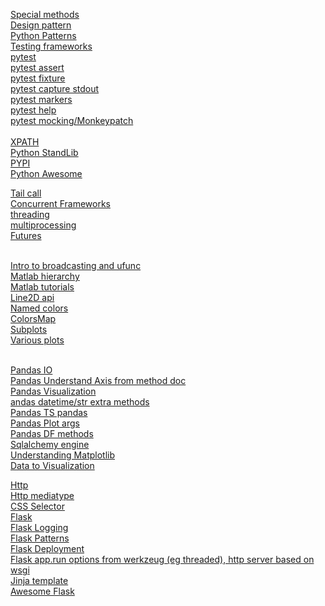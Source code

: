 <a href="https://docs.python.org/3/reference/datamodel.html">Special methods<a><br/>
<a href="https://www.oreilly.com/library/view/design-patterns-elements/0201633612/">Design pattern<a><br/> 
<a href="https://github.com/faif/python-patterns">Python Patterns<a><br/>
<a href="https://wiki.python.org/moin/PythonTestingToolsTaxonomy">Testing frameworks<a><br/>
<a href="https://docs.pytest.org/en/6.2.x/contents.html">pytest<a><br/>
<a href="https://docs.pytest.org/en/6.2.x/assert.html">pytest assert <a><br/>
<a href="https://docs.pytest.org/en/6.2.x/fixture.html">pytest fixture <a><br/>
<a href="https://docs.pytest.org/en/6.2.x/capture.html">pytest capture stdout<a><br/>
<a href="https://docs.pytest.org/en/6.2.x/skipping.html">pytest markers <a><br/>
<a href="https://docs.pytest.org/en/6.2.x/usage.html">pytest help <a><br/>
<a href="https://docs.pytest.org/en/6.2.x/monkeypatch.html">pytest mocking/Monkeypatch <a><br/>
<br/>
<a href="https://www.w3schools.com/xml/xpath_syntax.asp">XPATH <a><br/>
<a href="https://docs.python.org/3/library/">Python StandLib <a><br/>
<a href="https://pypi.org/">PYPI <a><br/>
<a href="https://github.com/vinta/awesome-python">Python Awesome <a><br/>
 

<a href="https://en.wikipedia.org/wiki/Tail_call">Tail call <a><br/>
<a href="https://wiki.python.org/moin/ParallelProcessing">Concurrent Frameworks <a><br/>
<a href="https://docs.python.org/3/library/threading.html">threading <a><br/>
<a href="https://docs.python.org/3/library/multiprocessing.html">multiprocessing <a><br/>
<a href="https://docs.python.org/3/library/concurrent.futures.html">Futures <a><br/>
<br/>

<a href="https://docs.scipy.org/doc/numpy-1.13.0/reference/ufuncs.html">Intro to broadcasting and ufunc <a><br/>
<a href="https://matplotlib.org/stable/api/artist_api.html">Matlab hierarchy <a><br/>
<a href="https://matplotlib.org/stable/tutorials/introductory/lifecycle.html">Matlab tutorials <a><br/>
<a href="https://matplotlib.org/stable/api/lines_api.html">Line2D api<a><br/>
<a href="https://matplotlib.org/2.0.2/examples/color/named_colors.html">Named colors<a><br/>
<a href="https://matplotlib.org/stable/gallery/color/colormap_reference.html">ColorsMap<a><br/>
<a href="https://matplotlib.org/stable/api/_as_gen/matplotlib.pyplot.subplots.html">Subplots<a><br/>
<a href="https://matplotlib.org/stable/api/pyplot_summary.html">Various plots<a><br/>

<br/>
<a href="https://pandas.pydata.org/pandas-docs/stable/user_guide/io.html">Pandas IO <a><br/>
<a href="https://pandas.pydata.org/docs/reference/api/pandas.DataFrame.sum.html">Pandas Understand Axis from method doc <a><br/>
<a href="https://pandas.pydata.org/pandas-docs/stable/user_guide/visualization.html">Pandas Visualization <a><br/>
<a href="https://pandas.pydata.org/docs/reference/series.html#accessors">andas datetime/str extra methods <a><br/>
<a href="https://pandas.pydata.org/pandas-docs/stable/user_guide/timeseries.html">Pandas TS pandas <a><br/>
<a href="https://pandas.pydata.org/docs/reference/api/pandas.DataFrame.plot.html">Pandas Plot args <a><br/>
<a href="https://pandas.pydata.org/docs/reference/frame.html">Pandas DF methods <a><br/>
<a href="https://docs.sqlalchemy.org/en/14/core/engines.html">Sqlalchemy engine <a><br/>
<a href="https://matplotlib.org/2.0.2/faq/usage_faq.html">Understanding Matplotlib <a><br/>
<a href="https://www.data-to-viz.com/">Data to Visualization<a><br/>



<a href="https://en.wikipedia.org/wiki/Hypertext_Transfer_Protocol">Http <a><br/>
<a href="https://en.wikipedia.org/wiki/Media_type">Http mediatype<a><br/>
<a href="https://www.w3schools.com/cssref/css_selectors.asp">CSS Selector<a><br/>
<a href="https://flask.palletsprojects.com/en/2.0.x/api/">Flask <a><br/>
<a href="https://flask.palletsprojects.com/en/2.0.x/logging/">Flask Logging<a><br/>
<a href="https://flask.palletsprojects.com/en/2.0.x/patterns/index.html">Flask Patterns<a><br/>
<a href="https://flask.palletsprojects.com/en/2.0.x/deploying/index.html">Flask Deployment<a><br/>
<a href="https://werkzeug.palletsprojects.com/en/2.0.x/serving/#werkzeug.serving.run_simple">Flask app.run options from werkzeug (eg threaded),  http server based on wsgi<a><br/>
<a href="https://jinja.palletsprojects.com/en/3.0.x/templates/">Jinja template <a><br/>
<a href="https://github.com/humiaozuzu/awesome-flask">Awesome Flask <a><br/>